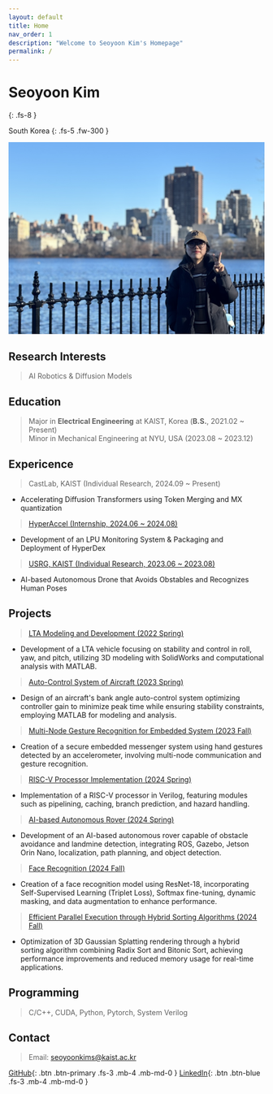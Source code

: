 ```yaml
---
layout: default
title: Home
nav_order: 1
description: "Welcome to Seoyoon Kim's Homepage"
permalink: /
---
```


# Seoyoon Kim
{: .fs-8 }

South Korea
{: .fs-5 .fw-300 }

![ex_screenshot](./assets/images/me2.jpg)  


## Research Interests  

> AI Robotics & Diffusion Models


## Education  
> Major in **Electrical Engineering** at KAIST, Korea (**B.S.**, 2021.02 ~ Present)  
> Minor in Mechanical Engineering at NYU, USA (2023.08 ~ 2023.12)


## Expericence  
> CastLab, KAIST (Individual Research, 2024.09 ~ Present)  
- Accelerating Diffusion Transformers using Token Merging and MX quantization  

> [HyperAccel (Internship, 2024.06 ~ 2024.08)](https://seoyoonkims.github.io/docs/HyperAccel/)  
- Development of an LPU Monitoring System & Packaging and Deployment of HyperDex  

> [USRG, KAIST (Individual Research, 2023.06 ~ 2023.08)](https://github.com/seoyoonkims/Drone)   
- AI-based Autonomous Drone that Avoids Obstables and Recognizes Human Poses  


## Projects  

> [LTA Modeling and Development (2022 Spring)](https://seoyoonkims.github.io/docs/projects/AE201/)
 - Development of a LTA vehicle focusing on stability and control in roll, yaw, and pitch, utilizing 3D modeling with SolidWorks and computational analysis with MATLAB.  

> [Auto-Control System of Aircraft (2023 Spring)](https://seoyoonkims.github.io/docs/projects/AE280/)
 - Design of an aircraft's bank angle auto-control system optimizing controller gain to minimize peak time while ensuring stability constraints, employing MATLAB for modeling and analysis.  

> [Multi-Node Gesture Recognition for Embedded System (2023 Fall)](https://seoyoonkims.github.io/docs/projects/ECE4144/)  
 - Creation of a secure embedded messenger system using hand gestures detected by an accelerometer, involving multi-node communication and gesture recognition.  

> [RISC-V Processor Implementation (2024 Spring)](https://seoyoonkims.github.io/docs/projects/EE312/)
 - Implementation of a RISC-V processor in Verilog, featuring modules such as pipelining, caching, branch prediction, and hazard handling.  

> [AI-based Autonomous Rover (2024 Spring)](https://seoyoonkims.github.io/docs/projects/EE405/)  
 - Development of an AI-based autonomous rover capable of obstacle avoidance and landmine detection, integrating ROS, Gazebo, Jetson Orin Nano, localization, path planning, and object detection.  

> [Face Recognition (2024 Fall)](https://seoyoonkims.github.io/docs/projects/EE488/)  
 - Creation of a face recognition model using ResNet-18, incorporating Self-Supervised Learning (Triplet Loss), Softmax fine-tuning, dynamic masking, and data augmentation to enhance performance.  

> [Efficient Parallel Execution through Hybrid Sorting Algorithms (2024 Fall)](https://seoyoonkims.github.io/docs/projects/EE514/)  
 - Optimization of 3D Gaussian Splatting rendering through a hybrid sorting algorithm combining Radix Sort and Bitonic Sort, achieving performance improvements and reduced memory usage for real-time applications.   

## Programming  

> C/C++, CUDA, Python, Pytorch, System Verilog  

## Contact  

> Email: seoyoonkims@kaist.ac.kr  

[GitHub][GitHub]{: .btn .btn-primary .fs-3 .mb-4 .mb-md-0 }
[LinkedIn][LinkedIn]{: .btn .btn-blue .fs-3 .mb-4 .mb-md-0 }

[Posts]: https://seoyoonkims.github.io/docs/posts/  
[Paper Review]: https://seoyoonkims.github.io/docs/paper_review/  
[HyperAccel]: https://seoyoonkims.github.io/docs/HyperAccel/  
[GitHub]: https://github.com/seoyoonkims/
[LinkedIn]: https://www.linkedin.com/in/kim-seoyoon-9085b3319/